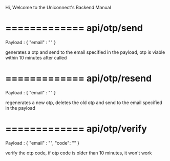 Hi, Welcome to the Uniconnect's Backend Manual

=============
api/otp/send
=============

Payload :
{
	"email" : ""
}

generates a otp and send to the email specified in the payload, otp is viable within 10 minutes after called


=============
api/otp/resend
=============

Payload :
{
	"email" : ""
}

regenerates a new otp, deletes the old otp and send to the email specified in the payload


=============
api/otp/verify
=============

Payload :
{
	"email" : "",
	"code": ""
}

verify the otp code, if otp code is older than 10 minutes, it won't work


